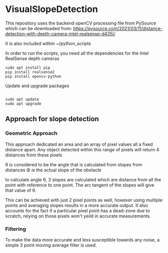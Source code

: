 # VisualSlopeDetection

This repository uses the backend openCV processing file from PySource which can be downloaded from: https://pysource.com/2021/03/11/distance-detection-with-depth-camera-intel-realsense-d435i/

It is also included within ~/python_scripts

In order to run the scripts, you need all the dependencies for the Intel RealSense depth cameras

```
sudo apt install pip
pip install realsense2
pip install opencv-python

```

Update and upgrade packages

```

sudo apt update
sudo apt upgrade
```


## Approach for slope detection

### Geometric Approach

This approach dedicated an area and an array of pixel values all a fixed distance apart. Any object detected within this range of pixels will return 4 distances from these pixels

θ is considered to be the angle that is calculated from slopes from distances 
Φ is the actual slope of the obstacle

to calculate angle θ, 3 slopes are calculated which are distance from all the point with reference to one point. The arc tangent of the slopes will give that value of θ.

This can be achieved with just 2 pixel points as well, however using multiple points and averaging slopes results in a more accurate output. It also accounts for the fact if a particular pixel point has a dead-zone due to scratch, relying on those pixels won't yeild in accurate measurements.


### Filtering

To make the data more accurate and less susceptible towards any noise, a simple 3 point moving average filter is used.




